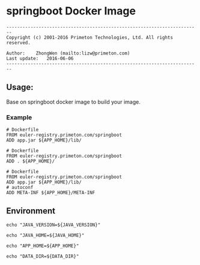 # springboot Docker Image  
  
`------------------------------------------------------------------------`    
`Copyright (c) 2001-2016 Primeton Technologies, Ltd. All rights reserved.`  
  
`Author:	ZhongWen (mailto:lizw@primeton.com)`  
`Last update:	2016-06-06`  
`------------------------------------------------------------------------`  
  
  
## Usage:  
  
  
Base on springboot docker image to build your image.  
  
### Example  
  
`# Dockerfile`  
`FROM euler-registry.primeton.com/springboot`  
`ADD app.jar ${APP_HOME}/lib/`  
  
`# Dockerfile`  
`FROM euler-registry.primeton.com/springboot`  
`ADD . ${APP_HOME}/`    
  
`# Dockerfile`  
`FROM euler-registry.primeton.com/springboot`  
`ADD app.jar ${APP_HOME}/lib/`  
`# autoconf`  
`ADD META-INF ${APP_HOME}/META-INF`  
  
  
## Environment  
  
  
`echo "JAVA_VERSION=${JAVA_VERSION}"`  
  
`echo "JAVA_HOME=${JAVA_HOME}"`   
   
`echo "APP_HOME=${APP_HOME}"`  
  
`echo "DATA_DIR=${DATA_DIR}"`  
  
   